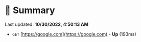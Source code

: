# 📖 Summary
Last updated: **10/30/2022, 4:50:13 AM**

- `GET` [https://google.com](https://google.com) - **Up** (193ms)
